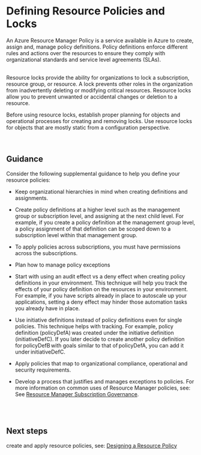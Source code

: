 # Defining Resource Policies and Locks
An Azure Resource Manager Policy is a service available in Azure to create, assign and, manage policy definitions. Policy 
definitions enforce different rules and actions over the resources to ensure they comply with organizational standards 
and service level agreements (SLAs). 
<br />
<br />

Resource locks provide the ability for organizations to lock a subscription, resource group, or resource. A lock prevents 
other roles in the organization from inadvertently deleting or modifying critical resources. Resource locks allow you to 
prevent unwanted or accidental changes or deletion to a resource.  

Before using resource locks, establish proper planning for objects and operational processes for creating and removing 
locks. Use resource locks for objects that  are mostly static from a configuration perspective.  
<br />
<br />

## Guidance
Consider the following supplemental guidance to help you define your resource policies:   
- Keep organizational hierarchies in mind when creating definitions and assignments.  

- Create policy definitions at a higher level such as the management group or subscription level, and assigning at the next child level. For example, if you create a policy definition at the management group level, a policy assignment of that definition can be scoped down to a subscription level within that management group.  
- To apply policies across subscriptions, you must have permissions across the subscriptions. 
- Plan how to manage policy exceptions 
- Start with using an audit effect vs a deny effect when creating policy definitions in your environment. This technique will help you track the effects of your policy definition on the resources in your environment. For example, if you have scripts already in place to autoscale up your applications, setting a deny effect may hinder those automation tasks you already have in place.   
- Use initiative definitions instead of policy definitions even for single policies. This technique helps with tracking. For example, policy definition (policyDefA) was created under the initiative definition (initiativeDefC). If you later decide to create another policy definition for policyDefB with goals similar to that of policyDefA, you can add it under initiativeDefC.  
- Apply policies that map to organizational compliance, operational and security requirements. 
- Develop a process that justifies and manages exceptions to policies. For more information on common uses of Resource Manager policies, see:  See [Resource Manager Subscription Governance](https://docs.microsoft.com/en-us/azure/azure-resource-manager/resource-manager-subscription-governance). 
<br />
<br />

## Next steps 
create and apply resource policies, see: [Designing a Resource Policy](5.1-Designing-a-Resource-Policy.md) 
